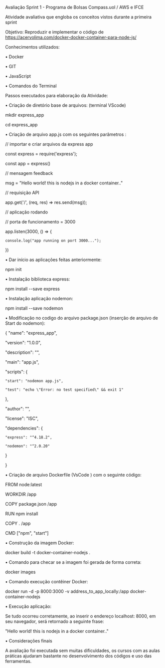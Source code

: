 
Avaliação Sprint 1 - Programa de Bolsas Compass.uol / AWS e IFCE

Atividade avaliativa que engloba os conceitos vistos durante a primeira sprint

Objetivo: Reproduzir e implementar o código de https://acervolima.com/docker-docker-container-para-node-js/

Conhecimentos utilizados:

• Docker

• GIT

• JavaScript

• Comandos do Terminal 

Passos executados para elaboração da Atividade:

• Criação de diretório base de arquivos: (terminal VScode)

mkdir express_app

cd express_app

• Criação de arquivo app.js com os seguintes parâmetros :

// importar e criar arquivos da express app

const express = require('express');

const app = express()
  
// mensagem feedback

msg = "Hello world! this is nodejs in a docker container.."

// requisição API

app.get('/', (req, res) => res.send(msg));
  
// aplicação rodando

// porta de funcionamento = 3000

app.listen(3000, () => {

    console.log("app running on port 3000...");
})


• Dar início as aplicações feitas anteriormente:

npm init

• Instalação biblioteca express:

npm install --save express

• Instalação aplicação nodemon: 

npm install --save nodemon

• Modificação no codigo do arquivo package.json (inserção de arquivo de Start do nodemon):

{
  "name": "express_app",

  "version": "1.0.0",

  "description": "",

  "main": "app.js",

  "scripts": {

    "start": "nodemon app.js",

    "test": "echo \"Error: no test specified\" && exit 1"

  },

  "author": "",

  "license": "ISC",

  "dependencies": {

    "express": "^4.18.2",

    "nodemon": "^2.0.20"

  }

}

• Criação de arquivo Dockerfile (VsCode ) com o seguinte código:

FROM node:latest

WORKDIR /app

COPY package.json /app

RUN npm install

COPY . /app

CMD ["npm", "start"]

• Construção da imagem Docker: 

docker build -t docker-container-nodejs .

• Comando para checar se a imagem foi gerada de forma correta: 

docker images

• Comando execução contêiner Docker:

docker run -d -p 8000:3000 -v address_to_app_locally:/app docker-container-nodejs

• Execução aplicação:

Se tudo ocorreu corretamente, ao inserir o endereço localhost: 8000, em seu navegador, será  retornado a seguinte frase:

"Hello world! this is nodejs in a docker container.."


• Considerações finais

A avaliação foi executada sem muitas dificuldades, os cursos com as aulas práticas ajudaram bastante no desenvolvimento dos códigos e uso das ferramentas.









